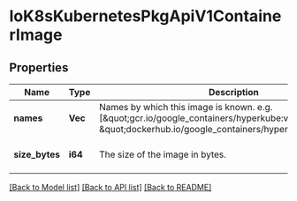 # IoK8sKubernetesPkgApiV1ContainerImage

## Properties
Name | Type | Description | Notes
------------ | ------------- | ------------- | -------------
**names** | **Vec<String>** | Names by which this image is known. e.g. [\&quot;gcr.io/google_containers/hyperkube:v1.0.7\&quot;, \&quot;dockerhub.io/google_containers/hyperkube:v1.0.7\&quot;] | [default to null]
**size_bytes** | **i64** | The size of the image in bytes. | [optional] [default to null]

[[Back to Model list]](../README.md#documentation-for-models) [[Back to API list]](../README.md#documentation-for-api-endpoints) [[Back to README]](../README.md)


